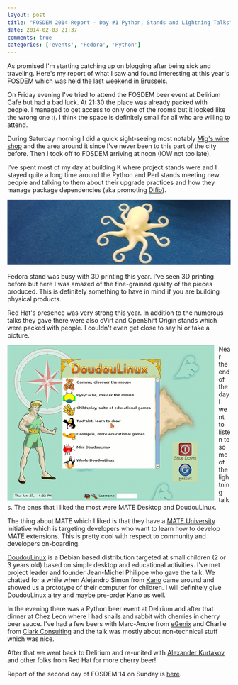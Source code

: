 ```yaml
---
layout: post
title: "FOSDEM 2014 Report - Day #1 Python, Stands and Lightning Talks"
date: 2014-02-03 21:37
comments: true
categories: ['events', 'Fedora', 'Python']
---
```


As promised I'm starting catching up on blogging after being sick and traveling.
Here's my report of what I saw and found interesting at this year's
[FOSDEM](https://fosdem.org/2014/) which was held the last weekend in Brussels.

On Friday evening I've tried to attend the FOSDEM beer event at Delirium Cafe but
had a bad luck. At 21:30 the place was already packed with people. I managed to get
access to only one of the rooms but it looked like the wrong one :(. I think the space
is definitely small for all who are willing to attend.

During Saturday morning I did a quick sight-seeing most notably 
[Mig's wine shop](www.migsworldwines.be/) and the area around it since I've never
been to this part of the city before. Then I took off to FOSDEM arriving at noon
(IOW not too late).

I've spent most of my day at building K where project stands were and I stayed quite
a long time around the Python and Perl stands meeting new people and talking to them
about their upgrade practices and how they manage package dependencies
(aka promoting [Difio](http://www.dif.io)).


![Fedora Octopus](/images/fosdem/2014/fedora_octopus.jpg "Fedora Octopus")

Fedora stand was busy with 3D printing this year. I've seen 3D printing
before but here I was amazed of the fine-grained quality of the pieces produced.
This is definitely something to have in mind if you are building physical products.

Red Hat's presence was very strong this year. In addition to the numerous talks they
gave there were also oVirt and OpenShift Origin stands which were packed with people.
I couldn't even get close to say hi or take a picture. 


<img src="/images/fosdem/2014/doudou_linux.png" alt="DoudouLinux" style="float:left;margin-right:10px;"/>

Near the end of the day I went to listen to some of the lightning talks. The ones that
I liked the most were MATE Desktop and DoudouLinux. 

The thing about MATE which I liked
is that they have a [MATE University](https://github.com/mate-desktop/mate-university)
initiative which is targeting developers who want to learn how to develop MATE extensions.
This is pretty cool with respect to community and developers on-boarding. 

[DoudouLinux](http://www.doudoulinux.org) is a Debian based distribution targeted at
small children (2 or 3 years old) based on simple desktop and educational activities.
I've met project leader and founder Jean-Michel Philippe who gave the talk. We chatted for
a while when Alejandro Simon from [Kano](http://www.kano.me/) came around and showed us a prototype
of their computer for children. I will definitely give DoudouLinux a try and maybe pre-order Kano as well.


In the evening there was a Python beer event at Delirium and after that dinner at
Chez Leon where I had snails and rabbit with cherries in cherry beer sauce.
I've had a few beers with Marc-Andre from [eGenix](http://egenix.com)
and Charlie from [Clark Consulting](http://www.clark-consulting.eu/) and the talk
was mostly about non-technical stuff which was nice.

After that we went back to Delirium and
re-united with [Alexander Kurtakov](http://akurtakov.blogspot.com) and other folks from
Red Hat for more cherry beer!

Report of the second day of FOSDEM'14 on Sunday is
[here](/blog/2014/02/03/fosdem-2014-report-day-2-testing-and-automation/).
